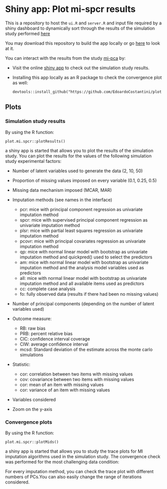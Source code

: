 # Shiny app: Plot mi-spcr results

This is a repository to host the `ui.R` and `server.R` and input file required by a shiny dashboard to dynamically sort through the results of the simulation study performed [here](https://github.com/EdoardoCostantini/mi-spcr)

You may download this repository to build the app locally or go [here](https://edoardocostantini.github.io/publication/mi-super-pcr/) to look at it.

You can interact with the results from the study [mi-pca](https://github.com/EdoardoCostantini/mi-spcr) by:

- Visit the online [shiny app](https://edoardocostantini.shinyapps.io/plotmispcr) to check out the simulation study results.
- Installing this app locally as an R package to check the convergence plot as well:

    ```
    devtools::install_github("https://github.com/EdoardoCostantini/plotmispcr")
    ```

## Plots

### Simulation study results

By using the R function:

```
plot.mi.spcr::plotResults()
```

a shiny app is started that allows you to plot the results of the simulation study.
You can plot the results for the values of the following simulation study experimental factors:

- Number of latent variables used to generate the data (2, 10, 50)
- Proportion of missing values imposed on every variable (0.1, 0.25, 0.5)
- Missing data mechanism imposed (MCAR, MAR)
- Imputation methods (see names in the interface)

    - pcr: mice with principal component regression as univariate imputation method
    - spcr: mice with supervised principal component regression as univariate imputation method
    - plsr: mice with partial least squares regression as univariate imputation method
    - pcovr: mice with principal covariates regression as univariate imputation method
    - qp: mice with normal linear model with bootstrap as univariate imputation method and quickpred() used to select the predictors
    - am: mice with normal linear model with bootstrap as univariate imputation method and the analysis model variables used as predictors
    - all: mice with normal linear model with bootstrap as univariate imputation method and all available items used as predictors
    - cc: complete case analysis
    - fo: fully observed data (results if there had been no missing values)

- Number of principal components (depending on the number of latent variables used)
- Outcome measure:

    - RB: raw bias
    - PRB: percent relative bias
    - CIC: confidence interval coverage
    - CIW: average confidence interval
    - mcsd: Standard deviation of the estimate across the monte carlo simulations

- Statistic:

    - cor: correlation between two items with missing values
    - cov: covariance between two items with missing values
    - cor: mean of an item with missing values
    - cor: variance of an item with missing values

- Variables considered
- Zoom on the y-axis

### Convergence plots

By using the R function:

```
plot.mi.spcr::plotMids()
```

a shiny app is started that allows you to study the trace plots for MI imputation algorithms used in the simulation study.
The convergence check was performed for the most challenging data condition:

For every imputation method, you can check the trace plot with different numbers of PCs.You can also easily change the range of iterations considered.